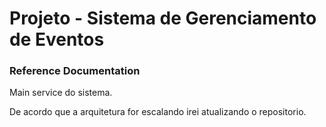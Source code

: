 # Projeto - Sistema de Gerenciamento de Eventos

### Reference Documentation

Main service do sistema.

De acordo que a arquitetura for escalando irei atualizando o repositorio.

